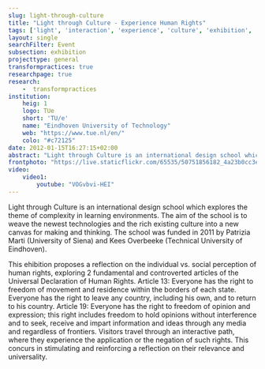 ```yaml
---
slug: light-through-culture
title: "Light through Culture - Experience Human Rights"
tags: ['light', 'interaction', 'experience', 'culture', 'exhibition', 'human_rights', 'Sienna']
layout: single
searchFilter: Event
subsection: exhibition
projecttype: general
transformpractices: true
researchpage: true
research: 
    -  transformpractices
institution:
    heig: 1
    logo: TUe
    short: 'TU/e'
    name: "Eindhoven University of Technology"
    web: "https://www.tue.nl/en/"
    colo: "#c72125"
date: 2012-01-15T16:27:15+02:00
abstract: "Light through Culture is an international design school which explores the theme of complexity in learning environments.</i>"
frontphoto: "https://live.staticflickr.com/65535/50751856182_4a23b0cc3e.jpg"
video:
    video1:
        youtube: "VOGvbvi-HEI"
---
```


Light through Culture is an international design school which explores the theme of complexity in learning environments. The aim of the school is to weave the newest technologies and the rich existing culture into a new canvas for making and thinking. The school was funded in 2011 by Patrizia Marti (University of Siena) and Kees Overbeeke (Technical University of Eindhoven).

This ehibition proposes a reflection on the individual vs. social perception of human rights, exploring 2 fundamental and controverted articles of the Universal Declaration of Human Rights. Article 13: Everyone has the right to freedom of movement and residence within the borders of each state. Everyone has the right to leave any country, including his own, and to return to his country. Article 19: Everyone has the right to freedom of opinion and expression; this right includes freedom to hold opinions without interference and to seek, receive and impart information and ideas through any media and regardless of frontiers. Visitors travel through an interactive path, where they experience the application or the negation of such rights. This concurs in stimulating and reinforcing a reflection on their relevance and universality.
